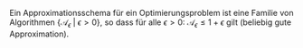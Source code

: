 Ein Approximationsschema für ein Optimierungsproblem ist eine Familie von Algorithmen $\{ \mathcal{A}_{\epsilon} \; | \; \epsilon > 0 \}$, so dass für alle $\epsilon > 0$: $\mathcal{A}_{\epsilon} \leq 1 + \epsilon$ gilt (beliebig gute Approximation).